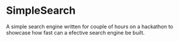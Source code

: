 # SimpleSearch
 A simple search engine written for couple of hours on a hackathon to showcase how fast can a efective search engine be built. 
